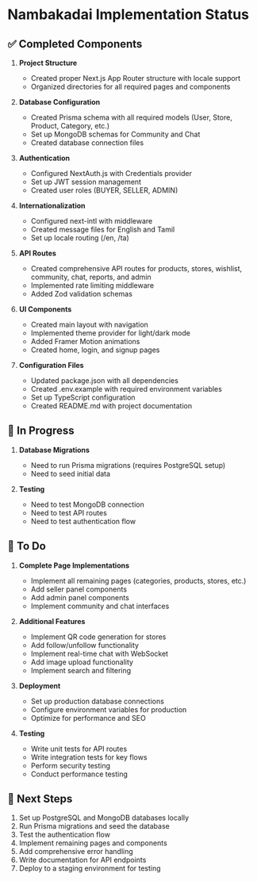 # Nambakadai Implementation Status

## ✅ Completed Components

1. **Project Structure**
   - Created proper Next.js App Router structure with locale support
   - Organized directories for all required pages and components

2. **Database Configuration**
   - Created Prisma schema with all required models (User, Store, Product, Category, etc.)
   - Set up MongoDB schemas for Community and Chat
   - Created database connection files

3. **Authentication**
   - Configured NextAuth.js with Credentials provider
   - Set up JWT session management
   - Created user roles (BUYER, SELLER, ADMIN)

4. **Internationalization**
   - Configured next-intl with middleware
   - Created message files for English and Tamil
   - Set up locale routing (/en, /ta)

5. **API Routes**
   - Created comprehensive API routes for products, stores, wishlist, community, chat, reports, and admin
   - Implemented rate limiting middleware
   - Added Zod validation schemas

6. **UI Components**
   - Created main layout with navigation
   - Implemented theme provider for light/dark mode
   - Added Framer Motion animations
   - Created home, login, and signup pages

7. **Configuration Files**
   - Updated package.json with all dependencies
   - Created .env.example with required environment variables
   - Set up TypeScript configuration
   - Created README.md with project documentation

## 🔄 In Progress

1. **Database Migrations**
   - Need to run Prisma migrations (requires PostgreSQL setup)
   - Need to seed initial data

2. **Testing**
   - Need to test MongoDB connection
   - Need to test API routes
   - Need to test authentication flow

## 🔧 To Do

1. **Complete Page Implementations**
   - Implement all remaining pages (categories, products, stores, etc.)
   - Add seller panel components
   - Add admin panel components
   - Implement community and chat interfaces

2. **Additional Features**
   - Implement QR code generation for stores
   - Add follow/unfollow functionality
   - Implement real-time chat with WebSocket
   - Add image upload functionality
   - Implement search and filtering

3. **Deployment**
   - Set up production database connections
   - Configure environment variables for production
   - Optimize for performance and SEO

4. **Testing**
   - Write unit tests for API routes
   - Write integration tests for key flows
   - Perform security testing
   - Conduct performance testing

## 🚀 Next Steps

1. Set up PostgreSQL and MongoDB databases locally
2. Run Prisma migrations and seed the database
3. Test the authentication flow
4. Implement remaining pages and components
5. Add comprehensive error handling
6. Write documentation for API endpoints
7. Deploy to a staging environment for testing